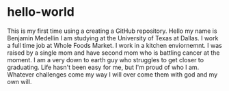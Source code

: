 # hello-world
This is my first time using a creating a GitHub repository.
Hello my name is Benjamin Medellin I am studying at the University of Texas at Dallas.
I work a full time job at Whole Foods Market. I work in a kitchen enviornemnt.
I was raised by a single mom and have second mom who is battling cancer at the moment. 
I am a very down to earth guy who struggles to get closer to graduating. Life hasn't been easy for me, but 
I'm proud of who I am. Whatever challenges come my way I will over come them with god and my own will.

